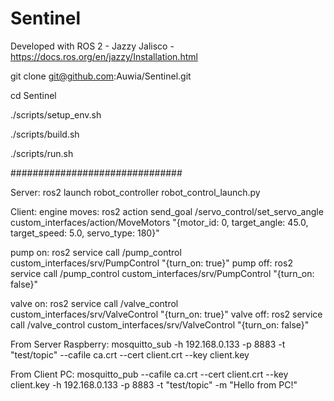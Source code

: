 # Sentinel

Developed with ROS 2 - Jazzy Jalisco - https://docs.ros.org/en/jazzy/Installation.html

git clone git@github.com:Auwia/Sentinel.git

cd Sentinel

./scripts/setup_env.sh

./scripts/build.sh

./scripts/run.sh


###############################

Server:
ros2 launch robot_controller robot_control_launch.py

Client:
engine moves:
ros2 action send_goal /servo_control/set_servo_angle custom_interfaces/action/MoveMotors "{motor_id: 0, target_angle: 45.0, target_speed: 5.0, servo_type: 180}"

pump on:
ros2 service call /pump_control custom_interfaces/srv/PumpControl "{turn_on: true}"
pump off:
ros2 service call /pump_control custom_interfaces/srv/PumpControl "{turn_on: false}"

valve on:
ros2 service call /valve_control custom_interfaces/srv/ValveControl "{turn_on: true}"
valve off:
ros2 service call /valve_control custom_interfaces/srv/ValveControl "{turn_on: false}"

From Server Raspberry:
mosquitto_sub -h 192.168.0.133 -p 8883 -t "test/topic" --cafile ca.crt --cert client.crt --key client.key

From Client PC:
mosquitto_pub --cafile ca.crt --cert client.crt --key client.key -h 192.168.0.133 -p 8883 -t "test/topic" -m "Hello from PC!"
